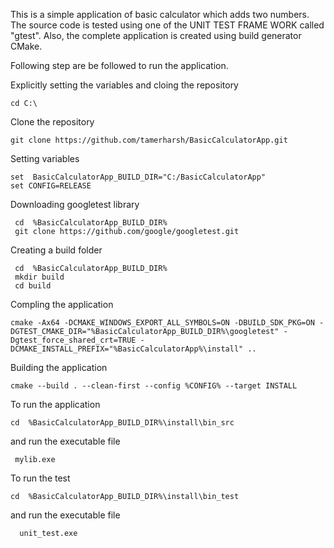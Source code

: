 This is a simple application of basic calculator which adds two numbers. The source code is tested using one of the UNIT TEST FRAME WORK called "gtest". Also, the complete application is created using build generator CMake.

Following step are be followed to run the application.

Explicitly setting the variables and cloing the repository

    cd C:\

Clone the repository

    git clone https://github.com/tamerharsh/BasicCalculatorApp.git

Setting variables

    set  BasicCalculatorApp_BUILD_DIR="C:/BasicCalculatorApp"
    set CONFIG=RELEASE

Downloading googletest library
  
     cd  %BasicCalculatorApp_BUILD_DIR% 
     git clone https://github.com/google/googletest.git

Creating a build folder

     cd  %BasicCalculatorApp_BUILD_DIR%
     mkdir build  
     cd build 

Compling the application

    cmake -Ax64 -DCMAKE_WINDOWS_EXPORT_ALL_SYMBOLS=ON -DBUILD_SDK_PKG=ON -DGTEST_CMAKE_DIR="%BasicCalculatorApp_BUILD_DIR%\googletest" -Dgtest_force_shared_crt=TRUE -DCMAKE_INSTALL_PREFIX="%BasicCalculatorApp%\install" ..

Building the application

    cmake --build . --clean-first --config %CONFIG% --target INSTALL

To run the application

    cd  %BasicCalculatorApp_BUILD_DIR%\install\bin_src 

and run the executable file 
     
     mylib.exe

  
To run the test

    cd  %BasicCalculatorApp_BUILD_DIR%\install\bin_test
 and run the executable file 
    
      unit_test.exe

